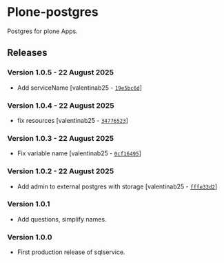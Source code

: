 # Plone-postgres

Postgres for plone Apps.

## Releases

### Version 1.0.5 - 22 August 2025
- Add serviceName [valentinab25 - [`19e5bc6d`](https://github.com/eea/helm-charts/commit/19e5bc6db1f23e1b1c5c67a410cabe53ba1ee573)]

### Version 1.0.4 - 22 August 2025
- fix resources [valentinab25 - [`34776523`](https://github.com/eea/helm-charts/commit/34776523793d1e808c884d2f02c667152c53264d)]

### Version 1.0.3 - 22 August 2025
- Fix variable name [valentinab25 - [`0cf16495`](https://github.com/eea/helm-charts/commit/0cf16495ce31008c1a705166249ea0a2d59aa545)]

### Version 1.0.2 - 22 August 2025
- Add admin to external postgres with storage [valentinab25 - [`fffe33d2`](https://github.com/eea/helm-charts/commit/fffe33d25b32d158a5cca392a9737e90418fac6e)]


### Version 1.0.1
- Add questions, simplify names.

### Version 1.0.0
- First production release of sqlservice.

